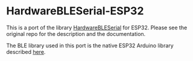 HardwareBLESerial-ESP32
=======================

This is a port of the library [HardwareBLESerial](https://github.com/Uberi/Arduino-HardwareBLESerial) 
for ESP32. Please see the original repo for the description and the documentation.

The BLE library used in this port is the native ESP32 Arduino library described [here]([url](https://github.com/nkolban/ESP32_BLE_Arduino)https://github.com/nkolban/ESP32_BLE_Arduino).

